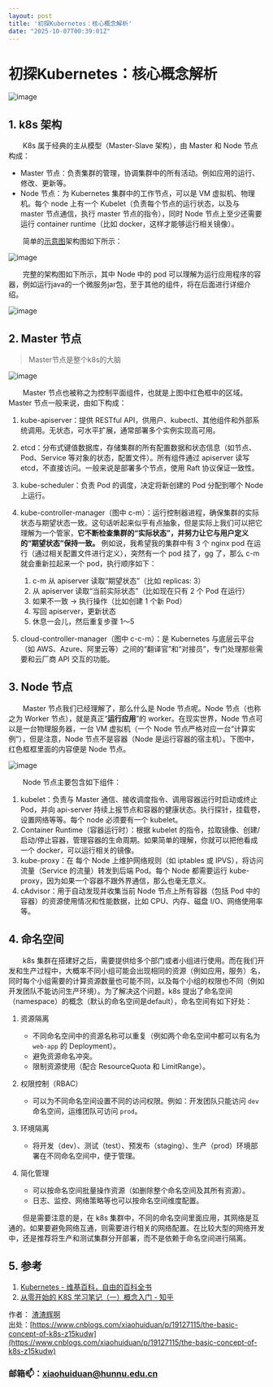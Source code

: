 ```yaml
---
layout: post
title: '初探Kubernetes：核心概念解析'
date: "2025-10-07T00:39:01Z"
---
```

初探Kubernetes：核心概念解析
===================

![image](https://img2024.cnblogs.com/blog/1439869/202510/1439869-20251005221914319-1992180401.jpg)

1\. k8s 架构
----------

　　K8s 属于经典的主从模型（Master-Slave 架构），由 Master 和 Node 节点构成：

*   Master 节点：负责集群的管理，协调集群中的所有活动。例如应用的运行、修改、更新等。
*   Node 节点：为 Kubernetes 集群中的工作节点，可以是 VM 虚拟机、物理机。每个 node 上有一个 Kubelet（负责每个节点的运行状态，以及与 master 节点通信，执行 master 节点的指令），同时 Node 节点上至少还需要运行 container runtime（比如 docker，这样才能够运行相关镜像）。

　　简单的[示意图](https://zhuanlan.zhihu.com/p/574769047)架构图如下所示：

![image](https://img2024.cnblogs.com/blog/1439869/202510/1439869-20251005221703540-1346161681.png)

　　完整的架构图如下所示，其中 Node 中的 pod 可以理解为运行应用程序的容器，例如运行java的一个微服务jar包，至于其他的组件，将在后面进行详细介绍。

![image](https://img2024.cnblogs.com/blog/1439869/202510/1439869-20251005221704275-316364446.png)

2\. Master 节点
-------------

> Master节点是整个k8s的大脑

![image](https://img2024.cnblogs.com/blog/1439869/202510/1439869-20251005221705081-2062180026.png)

　　Master 节点也被称之为控制平面组件，也就是上图中红色框中的区域。Master 节点一般来说，由如下构成：

1.  kube-apiserver：提供 RESTful API，供用户、kubectl、其他组件和外部系统调用。无状态，可水平扩展，通常部署多个实例实现高可用。
    
2.  etcd：分布式键值数据库，存储集群的所有配置数据和状态信息（如节点、Pod、Service 等对象的状态，配置文件）。所有组件通过 apiserver 读写 etcd，不直接访问。一般来说是部署多个节点，使用 Raft 协议保证一致性。
    
3.  kube-scheduler：负责 Pod 的调度，决定将新创建的 Pod 分配到哪个 Node 上运行。
    
4.  kube-controller-manager（图中 c-m）：运行控制器进程，确保集群的实际状态与期望状态一致。这句话听起来似乎有点抽象，但是实际上我们可以把它理解为一个管家，**它不断检查集群的“实际状态”，并努力让它与用户定义的“期望状态”保持一致。** 例如说，我希望我的集群中有 3 个 nginx pod 在运行（通过相关配置文件进行定义），突然有一个 pod 挂了，gg 了，那么 c-m 就会重新拉起来一个 pod，执行顺序如下：
    
    1.  c-m 从 apiserver 读取“期望状态”（比如 replicas: 3）
    2.  从 apiserver 读取“当前实际状态”（比如现在只有 2 个 Pod 在运行）
    3.  如果不一致 → 执行操作（比如创建 1 个新 Pod）
    4.  写回 apiserver，更新状态
    5.  休息一会儿，然后重复步骤 1～5
5.  cloud-controller-manager（图中 c-c-m）：是 Kubernetes 与底层云平台（如 AWS、Azure、阿里云等）之间的“翻译官”和“对接员”，专门处理那些需要和云厂商 API 交互的功能。
    

3\. Node 节点
-----------

　　Master 节点我们已经理解了，那么什么是 Node 节点呢。Node 节点（也称之为 Worker 节点），就是真正“**运行应用**”的 worker。在现实世界，Node 节点可以是一台物理服务器，一台 VM 虚拟机（一个 Node 节点严格对应一台“计算实例”），但是注意，Node 节点不是容器（Node 是运行容器的宿主机）。下图中，红色框框里面的内容便是 Node 节点。

![image](https://img2024.cnblogs.com/blog/1439869/202510/1439869-20251005221706453-23185854.png)

　　Node 节点主要包含如下组件：

1.  kubelet：负责与 Master 通信、接收调度指令、调用容器运行时启动或终止 Pod，并向 api-server 持续上报节点和容器的健康状态。执行探针，挂载卷，设置网络等等。每个 node 必须要有一个 kubelet。
2.  Container Runtime（容器运行时）：根据 kubelet 的指令，拉取镜像、创建/启动/停止容器，管理容器的生命周期。如果简单的理解，你就可以把他看成一个 docker，可以运行相关的镜像。
3.  kube-proxy：在 每个 Node 上维护网络规则（如 iptables 或 IPVS），将访问流量（Service 的流量）转发到后端 Pod。每个 Node 都需要运行 kube-proxy，因为如果一个容器不跟外界通信，那么也毫无意义。
4.  cAdvisor：用于自动发现并收集当前 Node 节点上所有容器（包括 Pod 中的容器）的资源使用情况和性能数据，比如 CPU、内存、磁盘 I/O、网络使用率等。

4\. 命名空间
--------

　　k8s 集群在搭建好之后，需要提供给多个部门或者小组进行使用。而在我们开发和生产过程中，大概率不同小组可能会出现相同的资源（例如应用，服务）名，同时每个小组需要的计算资源数量也可能不同，以及每个小组的权限也不同（例如开发团队不能访问生产环境）。为了解决这个问题，k8s 提出了命名空间（namespace）的概念（默认的命名空间是default），命名空间有如下好处：

1.  资源隔离
    
    *   不同命名空间中的资源名称可以重复（例如两个命名空间中都可以有名为 `web-app` 的 Deployment）。
    *   避免资源命名冲突。
    *   限制资源使用（配合 ResourceQuota 和 LimitRange）。
2.  权限控制（RBAC）
    
    *   可以为不同命名空间设置不同的访问权限。例如：开发团队只能访问 `dev`​ 命名空间，运维团队可访问 `prod`。
3.  环境隔离
    
    *   将开发（dev）、测试（test）、预发布（staging）、生产（prod）环境部署在不同命名空间中，便于管理。
4.  简化管理
    
    *   可以按命名空间批量操作资源（如删除整个命名空间及其所有资源）。
    *   日志、监控、网络策略等也可以按命名空间维度配置。

　　但是需要注意的是，在 k8s 集群中，不同的命名空间里面应用，其网络是互通的。如果要避免网络互通，则需要进行相关的网络配置。在比较大型的网络开发中，还是推荐将生产和测试集群分开部署，而不是依赖于命名空间进行隔离。

5\. 参考
------

1.  [Kubernetes - 维基百科，自由的百科全书](https://zh.wikipedia.org/zh-cn/Kubernetes)
2.  [从零开始的 K8S 学习笔记（一）概念入门 - 知乎](https://zhuanlan.zhihu.com/p/574769047)

  
作者： [渣渣辉啊](https://www.cnblogs.com/xiaohuiduan/)  
出处：[https://www.cnblogs.com/xiaohuiduan/p/19127115/the-basic-concept-of-k8s-z15kudw](https://www.cnblogs.com/xiaohuiduan/p/19127115/the-basic-concept-of-k8s-z15kudw)

### 邮箱📫：xiaohuiduan@hunnu.edu.cn